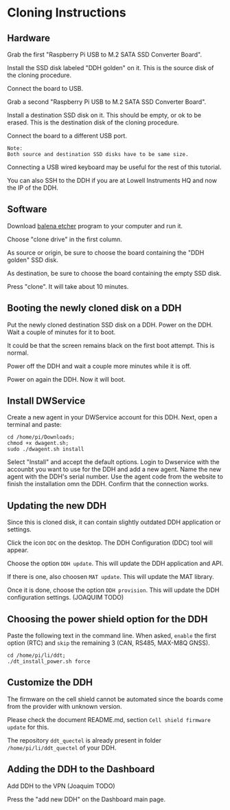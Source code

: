 # Cloning Instructions

## Hardware

Grab the first "Raspberry Pi USB to M.2 SATA SSD Converter Board".

Install the SSD disk labeled "DDH golden" on it. This is the source disk of the cloning procedure.

Connect the board to USB.

Grab a second "Raspberry Pi USB to M.2 SATA SSD Converter Board".

Install a destination SSD disk on it. This should be empty, or ok to be erased. This is the destination disk of the cloning procedure.

Connect the board to a different USB port.

    Note:
    Both source and destination SSD disks have to be same size.

Connecting a USB wired keyboard may be useful for the rest of this tutorial.

You can also SSH to the DDH if you are at Lowell Instruments HQ and now the IP of the DDH.


## Software 

Download [balena etcher](https://etcher.balena.io/) program to your computer and run it.

Choose "clone drive" in the first column.

As source or origin, be sure to choose the board containing the "DDH golden" SSD disk.

As destination, be sure to choose the board containing the empty SSD disk.

Press "clone". It will take about 10 minutes.


## Booting the newly cloned disk on a DDH

Put the newly cloned destination SSD disk on a DDH. Power on the DDH. Wait a couple of minutes for it to boot.

It could be that the screen remains black on the first boot attempt. This is normal.

Power off the DDH and wait a couple more minutes while it is off.

Power on again the DDH. Now it will boot.


## Install DWService

Create a new agent in your DWService account for this DDH. Next, open a terminal and paste:

```console
cd /home/pi/Downloads;
chmod +x dwagent.sh;
sudo ./dwagent.sh install
```

Select "Install" and accept the default options.
Login to Dwservice with the accounbt you want to use for the DDH and add a new agent.
Name the new agent with the DDH's serial number.
Use the agent code from the website to finish the installation omn the DDH.
Confirm that the connection works.

## Updating the new DDH

Since this is cloned disk, it can contain slightly outdated DDH application or settings.

Click the icon ``DDC`` on the desktop. The DDH Configuration (DDC) tool will appear.

Choose the option ``DDH update``. This will update the DDH application and API.

If there is one, also choosen ``MAT update``. This will update the MAT library.

Once it is done, choose the option ``DDH provision``. This will update the DDH configuration settings. (JOAQUIM TODO)

## Choosing the power shield option for the DDH

Paste the following text in the command line. When asked, ``enable`` the first option (RTC) and ``skip`` the remaining 3 (CAN, RS485, MAX-M8Q GNSS).

```console
cd /home/pi/li/ddt;
./dt_install_power.sh force
```

## Customize the DDH

The firmware on the cell shield cannot be automated since the boards come from the provider with unknown version.

Please check the document README.md, section ``Cell shield firmware update`` for this.

The repository ``ddt_quectel`` is already present in folder ``/home/pi/li/ddt_quectel`` of your DDH.


## Adding the DDH to the Dashboard

Add DDH to the VPN (Joaquim TODO)

Press the "add new DDH" on the Dashboard main page.

